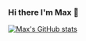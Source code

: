 ### Hi there I'm Max 👋

[![Max's GitHub stats](https://github-readme-stats.vercel.app/api?username=Max)](https://github.com/Max/github-readme-stats)
